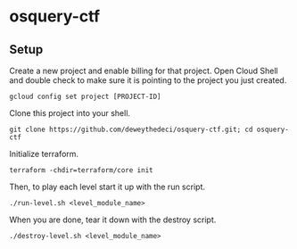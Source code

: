 # osquery-ctf

## Setup

Create a new project and enable billing for that project. Open Cloud Shell and double check to make sure it is pointing to the project you just created.

`gcloud config set project [PROJECT-ID]`

Clone this project into your shell.

`git clone https://github.com/deweythedeci/osquery-ctf.git; cd osquery-ctf`

Initialize terraform.

`terraform -chdir=terraform/core init`

Then, to play each level start it up with the run script.

`./run-level.sh <level_module_name>`

When you are done, tear it down with the destroy script.

`./destroy-level.sh <level_module_name>`